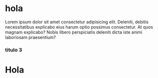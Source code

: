 # hola
 
Lorem ipsum dolor sit amet consectetur adipisicing elit. Deleniti, debitis necessitatibus explicabo eius harum optio possimus consectetur. At quos magnam explicabo? Nobis libero perspiciatis deleniti dicta iste animi laboriosam praesentium?


### titulo 3

 <h1> Hola </h1>

